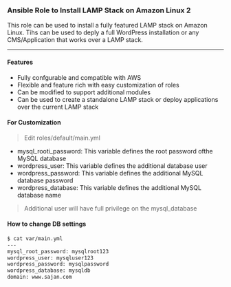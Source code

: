 ### Ansible Role to Install LAMP Stack on Amazon Linux 2

This role can be used to install a fully featured LAMP stack on Amazon Linux. Tihs can be used to deply a full WordPress installation or any CMS/Application that works over a LAMP stack.

---
#### Features
  - Fully confgurable and compatible with AWS
  - Flexible and feature rich with easy customization of roles
  - Can be modified to support additional modules
  - Can be used to create a standalone LAMP stack or deploy applications over the current LAMP stack

#### For Customization
> Edit roles/default/main.yml 
- mysql_rooti_password: This variable defines the root password ofthe MySQL database
- wordpress_user: This variable defines the additional database user 
- wordpress_password: This variable defines the additional MySQL database password
- wordpress_database: This variable defines the additional MySQL database name
> Additional user will have full privilege on the mysql_database 

#### How to change DB settings

```sh
$ cat var/main.yml
---
mysql_root_password: mysqlroot123
wordpress_user: mysqluser123
wordpress_password: mysqlpassword
wordpress_database: mysqldb
domain: www.sajan.com
```
